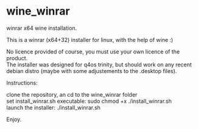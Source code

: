 # wine_winrar
winrar x64 wine installation.  
  
This is a winrar (x64+32) installer for linux, with the help of wine :)  
  
No licence provided of course, you must use your own licence of the product.  
The installer was designed for q4os trinity, but should work on any recent debian distro (maybe with some adjustements to the .desktop files).  
  
Instructions:  
  
clone the repository, an cd to the wine_winrar folder  
set install_winrar.sh executable: sudo chmod +x ./install_winrar.sh  
launch the installer: ./install_winrar.sh  
  
Enjoy.
